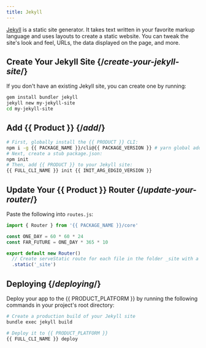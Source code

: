 ```yaml
---
title: Jekyll
---
```


[Jekyll](https://jekyllrb.com/) is a static site generator. It takes text written in your favorite markup language and uses layouts to create a static website. You can tweak the site's look and feel, URLs, the data displayed on the page, and more.

## Create Your Jekyll Site {/*create-your-jekyll-site*/}

If you don't have an existing Jekyll site, you can create one by running:

```bash
gem install bundler jekyll
jekyll new my-jekyll-site
cd my-jekyll-site
```

## Add {{ Product }} {/*add*/}

```bash
# First, globally install the {{ PRODUCT }} CLI:
npm i -g {{ PACKAGE_NAME }}/cli@{{ PACKAGE_VERSION }} # yarn global add {{ PACKAGE_NAME }}/cli@{{ PACKAGE_VERSION }}
# Next, create a stub package.json:
npm init
# Then, add {{ PRODUCT }} to your Jekyll site:
{{ FULL_CLI_NAME }} init {{ INIT_ARG_EDGIO_VERSION }}
```

## Update Your {{ Product }} Router {/*update-your-router*/}

Paste the following into `routes.js`:

```js
import { Router } from '{{ PACKAGE_NAME }}/core'

const ONE_DAY = 60 * 60 * 24
const FAR_FUTURE = ONE_DAY * 365 * 10

export default new Router()
  // Create serveStatic route for each file in the folder _site with a cache-control header of 's-maxage=315360000'
  .static('_site')
```

## Deploying {/*deploying*/}

Deploy your app to the {{ PRODUCT_PLATFORM }} by running the following commands in your project's root directory:

```bash
# Create a production build of your Jekyll site
bundle exec jekyll build

# Deploy it to {{ PRODUCT_PLATFORM }}
{{ FULL_CLI_NAME }} deploy
```
